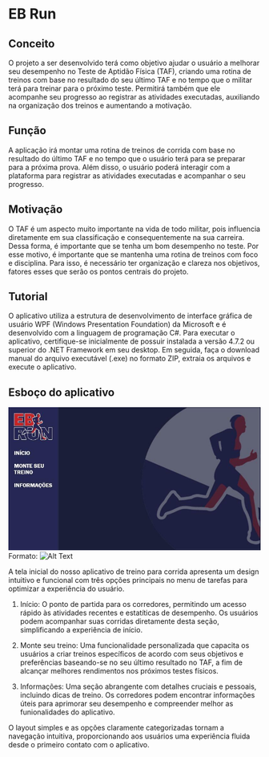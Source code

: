 # EB Run

## Conceito

O projeto a ser desenvolvido terá como objetivo ajudar o usuário a melhorar seu desempenho  no Teste de Aptidão Física (TAF), criando uma rotina de treinos com base no resultado do seu último TAF e no tempo que o militar terá para treinar para o próximo teste. Permitirá também que ele acompanhe seu progresso ao registrar as atividades executadas, auxiliando na organização dos treinos e aumentando a motivação.

## Função

A aplicação irá montar uma rotina de treinos de corrida com base no resultado do último TAF e no tempo que o usuário terá para se preparar para a próxima prova. Além disso, o usuário poderá interagir com a plataforma para registrar as atividades executadas e acompanhar o seu progresso.

## Motivação

O TAF é um aspecto muito importante na vida de todo militar, pois influencia diretamente em sua classificação e consequentemente na sua carreira. Dessa forma, é importante que se tenha um bom desempenho no teste. Por esse motivo, é importante que se mantenha uma rotina de treinos com foco e disciplina. Para isso, é necessário ter organização e clareza nos objetivos, fatores esses que serão os pontos centrais do projeto.

## Tutorial

O aplicativo utiliza a estrutura de desenvolvimento de interface gráfica de usuário WPF (Windows Presentation Foundation) da Microsoft e é desenvolvido com a linguagem de programação C#. Para executar o aplicativo, certifique-se inicialmente de possuir instalada a versão 4.7.2 ou superior do .NET Framework em seu desktop. Em seguida, faça o download manual do arquivo executável (.exe) no formato ZIP, extraia os arquivos e execute o aplicativo.
## Esboço do aplicativo 

![Tela Inicial](EBrun.jpeg)
Formato: ![Alt Text](url)

A tela inicial do nosso aplicativo de treino para corrida apresenta um design intuitivo e funcional com três opções principais no menu de tarefas para optimizar a experiência do usuário.
1. Início:
   O ponto de partida para os corredores, permitindo um acesso rápido às atividades recentes e estatíticas de desempenho. Os usuários podem acompanhar suas corridas diretamente desta seção, simplificando a experiência de início.

2. Monte seu treino:
   Uma funcionalidade personalizada que capacita os usuários a criar treinos específicos de acordo com seus objetivos e preferências baseando-se no seu último resultado no TAF, a fim de alcançar melhores rendimentos nos próximos testes físicos.

3. Informações:
   Uma seção abrangente com detalhes cruciais e pessoais, incluindo dicas de treino. Os corredores podem encontrar informações úteis para aprimorar seu desempenho e compreender melhor as funionalidades do aplicativo.

O layout simples e as opções claramente categorizadas tornam a navegação intuitiva, proporcionando aos usuários uma experiência fluida desde o primeiro contato com o aplicativo. 
